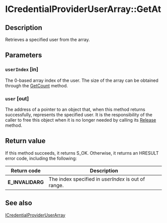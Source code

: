 # ICredentialProviderUserArray::GetAt

## Description

Retrieves a specified user from the array.

## Parameters

### `userIndex` [in]

The 0-based array index of the user. The size of the array can be obtained through the [GetCount](https://learn.microsoft.com/windows/desktop/api/credentialprovider/nf-credentialprovider-icredentialprovideruserarray-getcount) method.

### `user` [out]

The address of a pointer to an object that, when this method returns successfully, represents the specified user. It is the responsibility of the caller to free this object when it is no longer needed by calling its [Release](https://learn.microsoft.com/windows/desktop/api/unknwn/nf-unknwn-iunknown-release) method.

## Return value

If this method succeeds, it returns S_OK. Otherwise, it returns an HRESULT error code, including the following:

| Return code | Description |
| --- | --- |
| **E_INVALIDARG** | The index specified in *userIndex* is out of range. |

## See also

[ICredentialProviderUserArray](https://learn.microsoft.com/windows/desktop/api/credentialprovider/nn-credentialprovider-icredentialprovideruserarray)